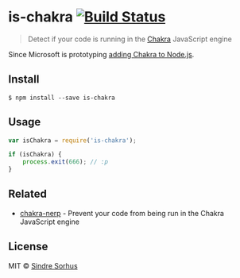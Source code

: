 # is-chakra [![Build Status](https://travis-ci.org/sindresorhus/is-chakra.svg?branch=master)](https://travis-ci.org/sindresorhus/is-chakra)

> Detect if your code is running in the [Chakra](http://en.wikipedia.org/wiki/Chakra_\(JScript_engine\)) JavaScript engine

Since Microsoft is prototyping [adding Chakra to Node.js](http://blogs.windows.com/buildingapps/2015/05/12/bringing-node-js-to-windows-10-iot-core/).


## Install

```
$ npm install --save is-chakra
```


## Usage

```js
var isChakra = require('is-chakra');

if (isChakra) {
	process.exit(666); // :p
}
```


## Related

- [chakra-nerp](https://github.com/sindresorhus/chakra-nerp) - Prevent your code from being run in the Chakra JavaScript engine


## License

MIT © [Sindre Sorhus](http://sindresorhus.com)
